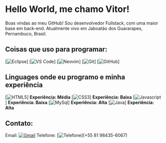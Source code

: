 # Hello World, me chamo Vitor!

Boas vindas ao meu GitHub! 
Sou desenvolvedor Fullstack, com uma maior base em back-end.
Atualmente vivo em Jaboatão dos Guararapes, Pernambuco, Brasil.

## Coisas que uso para programar:

[![Eclipse](https://img.shields.io/badge/Eclipse-2C2255?style=for-the-badge&logo=eclipse&logoColor=white)]
[![VS Code](https://img.shields.io/badge/Visual_Studio_Code-0078D4?style=for-the-badge&logo=visual%20studio%20code&logoColor=white)]
[![Neovim](https://img.shields.io/badge/NeoVim-%2357A143.svg?&style=for-the-badge&logo=neovim&logoColor=white)]
[![Git](https://img.shields.io/badge/GIT-E44C30?style=for-the-badge&logo=git&logoColor=white)]
[![GitHub](https://img.shields.io/badge/GitHub-100000?style=for-the-badge&logo=github&logoColor=white)]

## Linguages onde eu programo e minha experiência

[![HTML5](https://img.shields.io/badge/HTML-239120?style=for-the-badge&logo=html5&logoColor=white)] **Experiência: Média**
[![CSS3](https://img.shields.io/badge/CSS-239120?&style=for-the-badge&logo=css3&logoColor=white)] **Experiência: Baixa**
[![Javascript](https://img.shields.io/badge/JavaScript-F7DF1E?style=for-the-badge&logo=JavaScript&logoColor=white)] **Experiência: Baixa**
[![MySql](https://img.shields.io/badge/MySQL-00000F?style=for-the-badge&logo=mysql&logoColor=white)] **Experiência: Alta**
[![Java](https://img.shields.io/badge/Java-ED8B00?style=for-the-badge&logo=openjdk&logoColor=white)] **Experiência: Alta**

## Contato:

Email: [![Gmail](https://img.shields.io/badge/Gmail-D14836?style=for-the-badge&logo=gmail&logoColor=white)](vitorluisgomesvieira0@gmail.com)
Telefone: [![Telefone](https://img.shields.io/badge/WhatsApp-25D366?style=for-the-badge&logo=whatsapp&logoColor=white)](+55 81 98435-6067) 